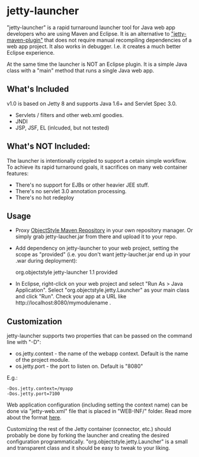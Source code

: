 jetty-launcher
==============

"jetty-launcher" is a rapid turnaround launcher tool for Java web app developers who are using Maven and Eclipse. It is an alternative to ["jetty-maven-plugin"](http://wiki.eclipse.org/Jetty/Feature/Jetty_Maven_Plugin) that does not require manual recompiling dependencies of a web app project. It also works in debugger. I.e. it creates a much better Eclipse experience. 

At the same time the launcher is NOT an Eclipse plugin. It is a simple Java class with a "main" method that runs a single Java web app.

What's Included
---------------

v1.0 is based on Jetty 8 and supports Java 1.6+ and Servlet Spec 3.0.

* Servlets / filters and other web.xml goodies.
* JNDI
* JSP, JSF, EL (inlcuded, but not tested)

What's NOT Included:
--------------------

The launcher is intentionally crippled to support a cetain simple workflow. To achieve its rapid turnaround goals, it sacrifices on many web container features:

* There's no support for EJBs or other heavier JEE stuff.
* There's no servlet 3.0 annotation processing.
* There's no hot redeploy

Usage
-----

* Proxy [ObjectStyle Maven Repository](http://maven.objectstyle.org/nexus/content/repositories/releases/) in your own repository manager. Or simply grab jetty-laucher.jar from there and upload it to your repo.

* Add dependency on jetty-launcher to your web project, setting the scope as "provided" (i.e. you don't want jetty-laucher.jar end up in your .war during deployment):

    <dependency>
        <groupId>org.objectstyle</groupId>
        <artifactId>jetty-launcher</artifactId>
        <version>1.1</version>
        <scope>provided</scope>
    </dependency>

* In Eclipse, right-click on your web project and select "Run As > Java Application". Select "org.objectstyle.jetty.Launcher" as your main class and click "Run". Check your app at a URL like http://localhost:8080/mymodulename .

Customization
-------------

jetty-launcher supports two properties that can be passed on the command line with "-D":

* os.jetty.context - the name of the webapp context. Default is the name of the project module.
* os.jetty.port - the port to listen on. Default is "8080"

E.g.:

    -Dos.jetty.context=/myapp 
    -Dos.jetty.port=7100

Web application configuration (including setting the context name) can be done via "jetty-web.xml" file that is placed in "WEB-INF/" folder. Read more about the format [here](http://wiki.eclipse.org/Jetty/Reference/jetty-web.xml).

Customizing the rest of the Jetty container (connector, etc.) should probably be done by forking the launcher and creating the desired configuration programmatically. "org.objectstyle.jetty.Launcher" is a small and transparent class and it should be easy to tweak to your liking.
 
